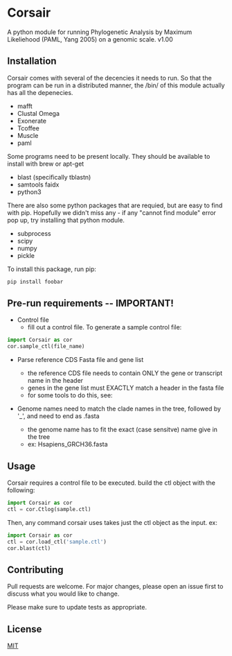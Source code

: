 # Corsair
A python module for running Phylogenetic Analysis by Maximum Likeliehood (PAML, Yang 2005) on a genomic scale.
v1.00

## Installation

Corsair comes with several of the decencies it needs to run. So that the program can be run in a distributed manner, the /bin/ of this module actually has all the depenecies.
- mafft
- Clustal Omega
- Exonerate
- Tcoffee
- Muscle
- paml

Some programs need to be present locally. They should be available to install with brew or apt-get
- blast (specifically tblastn)
- samtools faidx
- python3

There are also some python packages that are requied, but are easy to find with pip. Hopefully we didn't miss any - if any "cannot find module" error pop up, try installing that python module.
- subprocess
- scipy
- numpy
- pickle


To install this package, run pip:
```bash
pip install foobar
```

## Pre-run requirements -- IMPORTANT!
- Control file
    - fill out a control file. To generate a sample control file:

```python
import Corsair as cor
cor.sample_ctl(file_name)
```

- Parse reference CDS Fasta file and gene list
    - the reference CDS file needs to contain ONLY the gene or transcript name in the header
    - genes in the gene list must EXACTLY match a header in the fasta file
    - for some tools to do this, see:

- Genome names need to match the clade names in the tree, followed by '_', and need to end as .fasta
    - the genome name has to fit the exact (case sensitve) name give in the tree
    - ex: Hsapiens_GRCH36.fasta

## Usage
Corsair requires a control file to be executed. build the ctl object with the following:

```python
import Corsair as cor
ctl = cor.Ctlog(sample.ctl)
```
Then, any command corsair uses takes just the ctl object as the input. ex:
```python
import Corsair as cor
ctl = cor.load_ctl('sample.ctl')
cor.blast(ctl)
```

## Contributing
Pull requests are welcome. For major changes, please open an issue first to discuss what you would like to change.

Please make sure to update tests as appropriate.

## License
[MIT](https://choosealicense.com/licenses/mit/)